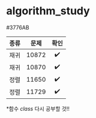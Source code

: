 # algorithm_study
#3776AB


|종류|문제|확인|
|----|-------|:----:|
|재귀|10872|:heavy_check_mark:|
|재귀|10870|:heavy_check_mark:|
|정렬|11650|:heavy_check_mark:|
|정렬|11729|:heavy_check_mark:|

*함수 *class* 다시 공부할 것!!
